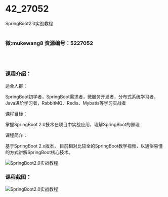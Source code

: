 # 42_27052
SpringBoot2.0实战教程
<br/></br>
<h3>微:mukewang8 资源编号：5227052</h3>
<br/></br>
<h3>课程介绍：</h3>
<p>适合人群：</p>
<p>SpringBoot初学者，SpringBoot需求者，微服务开发者，分布式系统学习者，Java进阶学习者，RabbitMQ、Redis、Mybatis等学习实战者</p>
<p>课程目标：</p>
<p>掌握SpringBoot 2.0技术在项目中实战应用，理解SpringBoot的原理</p>
<p>课程简介：</p>
<p>基于SpringBoot 2.x版本， 目前相对比较全的SpringBoot教学视频，以通俗易懂的方式讲解SpringBoot核心技术。</p>
<p><img src="https://www.ko996.com/wp-content/uploads/img/2022/10/5-300x180.png" alt="SpringBoot2.0实战教程"></p>
<div class="info-desc">
<h3>课程截图：</h3>
<p><img src="https://www.ko996.com/wp-content/uploads/img/2022/10/2-64.png" alt="SpringBoot2.0实战教程"></p>


			
</div>
